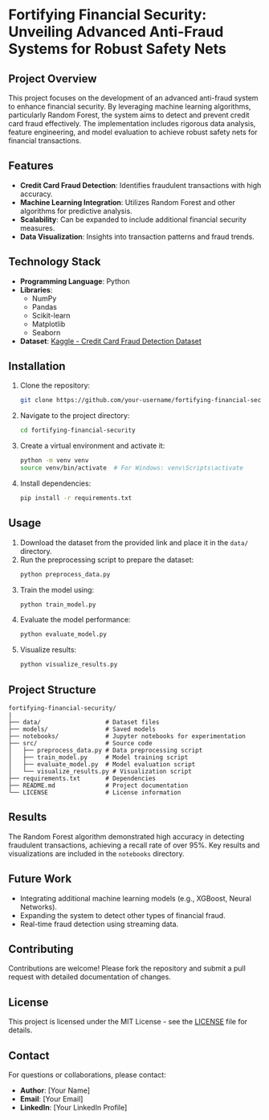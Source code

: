 # Fortifying Financial Security: Unveiling Advanced Anti-Fraud Systems for Robust Safety Nets

## Project Overview
This project focuses on the development of an advanced anti-fraud system to enhance financial security. By leveraging machine learning algorithms, particularly Random Forest, the system aims to detect and prevent credit card fraud effectively. The implementation includes rigorous data analysis, feature engineering, and model evaluation to achieve robust safety nets for financial transactions.

## Features
- **Credit Card Fraud Detection**: Identifies fraudulent transactions with high accuracy.
- **Machine Learning Integration**: Utilizes Random Forest and other algorithms for predictive analysis.
- **Scalability**: Can be expanded to include additional financial security measures.
- **Data Visualization**: Insights into transaction patterns and fraud trends.

## Technology Stack
- **Programming Language**: Python
- **Libraries**: 
  - NumPy
  - Pandas
  - Scikit-learn
  - Matplotlib
  - Seaborn
- **Dataset**: [Kaggle - Credit Card Fraud Detection Dataset](https://www.kaggle.com/datasets/mlg-ulb/creditcardfraud)

## Installation
1. Clone the repository:
   ```bash
   git clone https://github.com/your-username/fortifying-financial-security.git
   ```
2. Navigate to the project directory:
   ```bash
   cd fortifying-financial-security
   ```
3. Create a virtual environment and activate it:
   ```bash
   python -m venv venv
   source venv/bin/activate  # For Windows: venv\Scripts\activate
   ```
4. Install dependencies:
   ```bash
   pip install -r requirements.txt
   ```

## Usage
1. Download the dataset from the provided link and place it in the `data/` directory.
2. Run the preprocessing script to prepare the dataset:
   ```bash
   python preprocess_data.py
   ```
3. Train the model using:
   ```bash
   python train_model.py
   ```
4. Evaluate the model performance:
   ```bash
   python evaluate_model.py
   ```
5. Visualize results:
   ```bash
   python visualize_results.py
   ```

## Project Structure
```
fortifying-financial-security/
|
├── data/                  # Dataset files
├── models/                # Saved models
├── notebooks/             # Jupyter notebooks for experimentation
├── src/                   # Source code
│   ├── preprocess_data.py # Data preprocessing script
│   ├── train_model.py     # Model training script
│   ├── evaluate_model.py  # Model evaluation script
│   └── visualize_results.py # Visualization script
├── requirements.txt       # Dependencies
├── README.md              # Project documentation
└── LICENSE                # License information
```

## Results
The Random Forest algorithm demonstrated high accuracy in detecting fraudulent transactions, achieving a recall rate of over 95%. Key results and visualizations are included in the `notebooks` directory.

## Future Work
- Integrating additional machine learning models (e.g., XGBoost, Neural Networks).
- Expanding the system to detect other types of financial fraud.
- Real-time fraud detection using streaming data.

## Contributing
Contributions are welcome! Please fork the repository and submit a pull request with detailed documentation of changes.

## License
This project is licensed under the MIT License - see the [LICENSE](LICENSE) file for details.

## Contact
For questions or collaborations, please contact:
- **Author**: [Your Name]
- **Email**: [Your Email]
- **LinkedIn**: [Your LinkedIn Profile]
